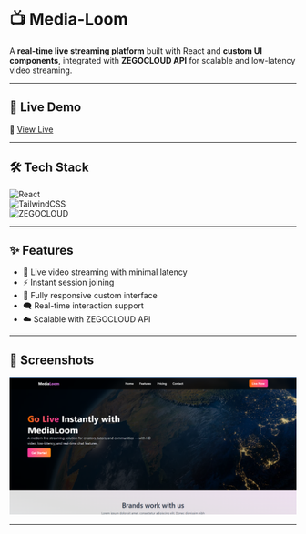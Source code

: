 # 📺 Media-Loom

A **real-time live streaming platform** built with React and **custom UI components**, integrated with **ZEGOCLOUD API** for scalable and low-latency video streaming.

---

## 🚀 Live Demo  
🔗 [View Live](https://media-loom.vercel.app/)  

---

## 🛠 Tech Stack  
![React](https://img.shields.io/badge/React-20232A?logo=react&logoColor=61dafb)  
![TailwindCSS](https://img.shields.io/badge/Tailwind_CSS-38B2AC?logo=tailwind-css&logoColor=white)  
![ZEGOCLOUD](https://img.shields.io/badge/ZEGOCLOUD_API-00ADEF?logo=webrtc&logoColor=white)  

---

## ✨ Features  
- 🎥 Live video streaming with minimal latency  
- ⚡ Instant session joining  
- 📱 Fully responsive custom interface  
- 🗨️ Real-time interaction support  
- ☁️ Scalable with ZEGOCLOUD API  

---

## 📸 Screenshots  
![App Screenshot](./public/MediaLoom.png)  

---
